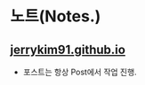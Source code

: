 
# 노트(Notes.)

## [jerrykim91.github.io](https://jerrykim91.github.io/)


- 포스트는 항상 Post에서 작업 진행.


<!-- 
# package.json
// https://github.com/Jerrykim91/jerrykim91.github.io#readme


// {
//     "homepage" : "https://jerrykim91.github.io/",
//     "script": {
//       "predeploy": "npm run build",
//       "deploy": "gh-pages -d build"
//     }
//   }
 -->


<!-- 참고  -->
<!-- https://brandontsai.github.io/english-notes -->






<!-- https://github.com/madplay/madplay.github.io/blob/master/timeline.html -->


<!-- git search -->
<!-- https://imyeonn.github.io/blog/blog/30/ -->
<!-- https://moon9342.github.io/jekyll-search -->
<!-- https://shinye0213.tistory.com/m/323 -->

